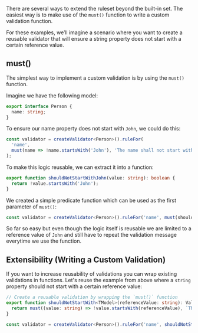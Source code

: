 There are several ways to extend the ruleset beyond the built-in set. The easiest way is to make use of the `must()` function to write a custom validation function.

For these examples, we’ll imagine a scenario where you want to create a reusable validator that will ensure a string property does not start with a certain reference value.

## must()

The simplest way to implement a custom validation is by using the `must()` function.

Imagine we have the following model:

```typescript
export interface Person {
  name: string;
}
```

To ensure our name property does not start with `John`, we could do this:

```typescript
const validator = createValidator<Person>().ruleFor(
  'name',
  must(name => !name.startsWith('John'), 'The name shall not start with John.')
);
```

To make this logic reusable, we can extract it into a function:

```typescript
export function shouldNotStartWithJohn(value: string): boolean {
  return !value.startsWith('John');
}
```

We created a simple predicate function which can be used as the first parameter of `must()`:

```typescript
const validator = createValidator<Person>().ruleFor('name', must(shouldNotStartWithJohn, 'The name shall not start with John.'));
```

So far so easy but even though the logic itself is reusable we are limited to a reference value of `John` and still have to repeat the validation message everytime we use the function.

## Extensibility (Writing a Custom Validation)

If you want to increase reusability of validations you can wrap existing validations in functions. Let's reuse the example from above where a `string` property should not start with a certain reference value:

```typescript
// Create a reusable validation by wrapping the `must()` function
export function shouldNotStartWith<TModel>(referenceValue: string): ValidationFn<string, TModel> {
  return must((value: string) => !value.startsWith(referenceValue), `The value shall not start with ${referenceValue}.`);
}

const validator = createValidator<Person>().ruleFor('name', shouldNotStartWith('John'));
```
